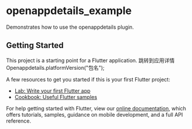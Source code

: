 # openappdetails_example

Demonstrates how to use the openappdetails plugin.

## Getting Started

This project is a starting point for a Flutter application.
跳转到应用详情
Openappdetails.platformVersion("包名");

A few resources to get you started if this is your first Flutter project:

- [Lab: Write your first Flutter app](https://flutter.dev/docs/get-started/codelab)
- [Cookbook: Useful Flutter samples](https://flutter.dev/docs/cookbook)

For help getting started with Flutter, view our
[online documentation](https://flutter.dev/docs), which offers tutorials,
samples, guidance on mobile development, and a full API reference.
